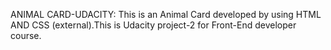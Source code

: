 
ANIMAL CARD-UDACITY:
This is an Animal Card developed by using HTML AND CSS (external).This is Udacity project-2 for Front-End developer course.
